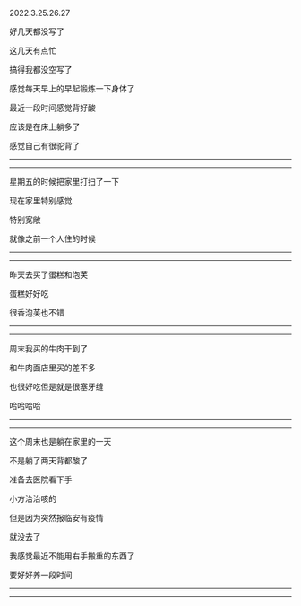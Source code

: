 2022.3.25.26.27

好几天都没写了

这几天有点忙

搞得我都没空写了

感觉每天早上的早起锻炼一下身体了

最近一段时间感觉背好酸

应该是在床上躺多了

感觉自己有很驼背了

---------

--------------

星期五的时候把家里打扫了一下

现在家里特别感觉

特别宽敞

就像之前一个人住的时候

-----------

------------

昨天去买了蛋糕和泡芙

蛋糕好好吃

很香泡芙也不错

-----------

---------------

周末我买的牛肉干到了

和牛肉面店里买的差不多

也很好吃但是就是很塞牙缝

哈哈哈哈

------------

--------------

这个周末也是躺在家里的一天

不是躺了两天背都酸了

准备去医院看下手

小方治治咳的

但是因为突然报临安有疫情

就没去了

我感觉最近不能用右手搬重的东西了

要好好养一段时间

------------

----------------


